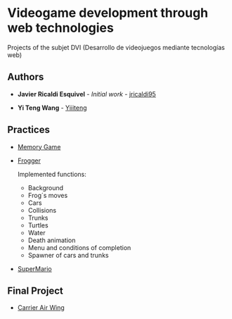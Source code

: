 # Videogame development through web technologies

Projects of the subjet DVI (Desarrollo de videojuegos mediante tecnologías web)

## Authors

* **Javier Ricaldi Esquivel** - *Initial work* - [jricaldi95](https://github.com/jricaldi95)

* **Yi Teng Wang** - [Yiiiteng](https://github.com/Yiiiteng)

## Practices
* [Memory Game](https://jricaldi95.github.io/DVI/MemoryGame/)
* [Frogger](https://jricaldi95.github.io/DVI/Frogger/)

  Implemented functions:
  - Background
  - Frog´s moves
  - Cars
  - Collisions
  - Trunks
  - Turtles
  - Water
  - Death animation
  - Menu and conditions of completion
  - Spawner of cars and trunks

* [SuperMario](https://jricaldi95.github.io/DVI/SuperMario/)


## Final Project

* [Carrier Air Wing](https://jricaldi95.github.io/DVI/CarrierAirWing/)
